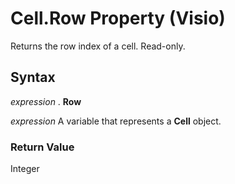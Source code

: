 
# Cell.Row Property (Visio)

Returns the row index of a cell. Read-only.


## Syntax

 _expression_ . **Row**

 _expression_ A variable that represents a **Cell** object.


### Return Value

Integer

